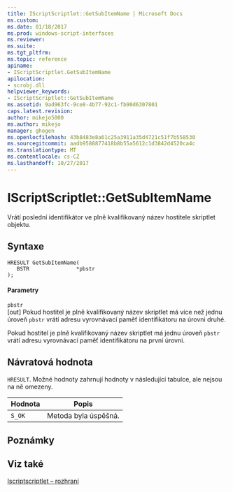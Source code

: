 ```yaml
---
title: IScriptScriptlet::GetSubItemName | Microsoft Docs
ms.custom: 
ms.date: 01/18/2017
ms.prod: windows-script-interfaces
ms.reviewer: 
ms.suite: 
ms.tgt_pltfrm: 
ms.topic: reference
apiname:
- IScriptScriptlet.GetSubItemName
apilocation:
- scrobj.dll
helpviewer_keywords:
- IScriptScriptlet::GetSubItemName
ms.assetid: 9ad963fc-9ce8-4b77-92c1-fb90d6307801
caps.latest.revision: 
author: mikejo5000
ms.author: mikejo
manager: ghogen
ms.openlocfilehash: 43b8483e8a61c25a3911a35d4721c51f7b558530
ms.sourcegitcommit: aadb9588877418b8b55a5612c1d3842d4520ca4c
ms.translationtype: MT
ms.contentlocale: cs-CZ
ms.lasthandoff: 10/27/2017
---
```

# <a name="iscriptscriptletgetsubitemname"></a>IScriptScriptlet::GetSubItemName
Vrátí poslední identifikátor ve plně kvalifikovaný název hostitele skriptlet objektu.  
  
## <a name="syntax"></a>Syntaxe  
  
```  
HRESULT GetSubItemName(  
   BSTR               *pbstr  
);  
```  
  
#### <a name="parameters"></a>Parametry  
 `pbstr`  
 [out] Pokud hostitel je plně kvalifikovaný název skriptlet má více než jednu úroveň `pbstr` vrátí adresu vyrovnávací paměť identifikátoru na úrovni druhé.  
  
 Pokud hostitel je plně kvalifikovaný název skriptlet má jednu úroveň `pbstr` vrátí adresu vyrovnávací paměť identifikátoru na první úrovni.  
  
## <a name="return-value"></a>Návratová hodnota  
 `HRESULT`. Možné hodnoty zahrnují hodnoty v následující tabulce, ale nejsou na ně omezeny.  
  
|Hodnota|Popis|  
|-----------|-----------------|  
|`S_OK`|Metoda byla úspěšná.|  
  
## <a name="remarks"></a>Poznámky  
  
## <a name="see-also"></a>Viz také  
 [Iscriptscriptlet – rozhraní](../../winscript/reference/iscriptscriptlet-interface.md)
